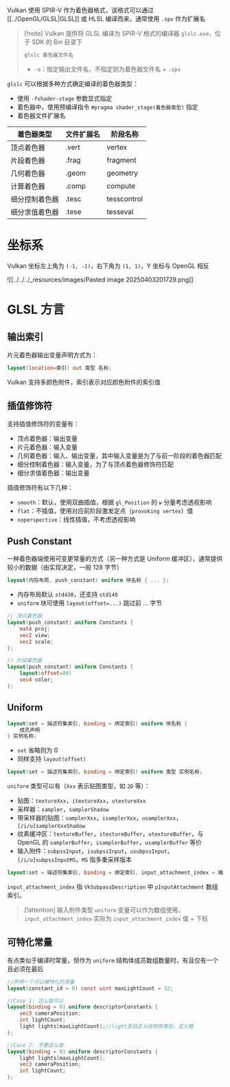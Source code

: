 Vulkan 使用 SPIR-V 作为着色器格式，该格式可以通过 [[../OpenGL/GLSL|GLSL]] 或 HLSL 编译而来，通常使用 `.spv` 作为扩展名

> [!note] Vulkan 提供将 GLSL 编译为 SPIR-V 格式的编译器 `glslc.exe`，位于 SDK 的 Bin 目录下
> ```bash
> glslc 着色器文件名
>  ```
>  - `-o`：指定输出文件名，不指定则为着色器文件名 + `.spv`

`glslc` 可以根据多种方式确定编译的着色器类型：
- 使用 `-fshader-stage` 参数显式指定
- 着色器中，使用预编译指令 `#pragma shader_stage(着色器类型)` 指定
- 着色器文件扩展名

| 着色器类型   | 文件扩展名 | 阶段名称        |
| ------- | ----- | ----------- |
| 顶点着色器   | .vert | vertex      |
| 片段着色器   | .frag | fragment    |
| 几何着色器   | .geom | geometry    |
| 计算着色器   | .comp | compute     |
| 细分控制着色器 | .tesc | tesscontrol |
| 细分求值着色器 | .tese | tesseval    |
# 坐标系

Vulkan 坐标左上角为 `(-1, -1)`，右下角为 `(1, 1)`，Y 坐标与 OpenGL 相反

![[../../../_resources/images/Pasted image 20250403201729.png]]
# GLSL 方言
## 输出索引

片元着色器输出变量声明方式为：

```glsl
layout(location=索引) out 类型 名称;
```

Vulkan 支持多颜色附件，索引表示对应颜色附件的索引值
## 插值修饰符

支持插值修饰符的变量有：
- 顶点着色器：输出变量
- 片元着色器：输入变量
- 几何着色器：输入、输出变量，其中输入变量是为了与前一阶段的着色器匹配
- 细分控制着色器：输入变量，为了与顶点着色器修饰符匹配
- 细分求值着色器：输出变量

插值修饰符有以下几种：
- `smooth`：默认，使用双曲插值，根据 `gl_Position` 的 `w` 分量考虑透视影响
- `flat`：不插值，使用对应前阶段激发定点（`provoking vertex`）值
- `noperspective`：线性插值，不考虑透视影响
## Push Constant

一种着色器端使用可变更常量的方式（另一种方式是 Uniform 缓冲区），通常提供较小的数据（由实现决定，一般 128 字节）

```glsl
layout(内存布局, push_constant) uniform 块名称 { ... };
```

- 内存布局默认 `std430`，还支持 `std140`
- `uniform` 块可使用 `layout(offset=...)` 跳过前 ... 字节

```glsl
// 顶点着色器
layout(push_constant) uniform Constants {
    mat4 proj;
    vec2 view;
    vec2 scale;
};

// 片段着色器
layout(push_constant) uniform Constants {
    layout(offset=80)
    vec4 color;
};
```
## Uniform

```glsl
layout(set = 描述符集索引, binding = 绑定索引) uniform 块名称 {
    成员声明
} 实例名称;
```

- `set` 省略则为 0
- 同样支持 `layout(offset)`

```glsl
layout(set = 描述符集索引, binding = 绑定索引) uniform 类型 实例名称;
```

`uniform` 类型可以有（`Xxx` 表示贴图类型，如 `2D` 等）：
- 贴图：`textureXxx`，`itextureXxx`，`utextureXxx`
- 采样器：`sampler`，`samplerShadow`
- 带采样器的贴图：`samplerXxx`，`isamplerXxx`，`usamplerXxx`，`[/i/u]samplerXxxShadow`
- 纹素缓冲区：`textureBuffer`，`itextureBuffer`，`utextureBuffer`，与 OpenGL 的 `samplerBuffer`，`isamplerBuffer`，`usamplerBuffer` 等价
- 输入附件：`subpssInput`，`isubpssInput`，`usubpssInput`，`[/i/u]subpssInputMS`，`MS` 指多重采样版本

```glsl
layout(set = 描述符集索引, binding = 绑定索引, input_attachment_index = 输入附件索引) uniform 类型 实例名称;
```

`input_attachment_index` 指 `VkSubpassDescription` 中 `pInputAttachment` 数组索引。

> [!attention] 输入附件类型 `uniform` 变量可以作为数组使用，`input_attachment_index` 实际为 `input_attachment_index` 值 + 下标

## 可特化常量

有点类似于编译时常量，但作为 `uniform` 结构体成员数组数量时，有且仅有一个且必须在最后

```glsl hl:2,8,15
//声明一个可以被特化的常量
layout(constant_id = 0) const uint maxLightCount = 32;

//Case 1: 这么做可以
layout(binding = 0) uniform descriptorConstants {
    vec3 cameraPosition;
    int lightCount;
    light lights[maxLightCount];//light是自定义结构体类型，定义略
};

//Case 2: 不要这么做
layout(binding = 0) uniform descriptorConstants {
    light lights[maxLightCount];
    vec3 cameraPosition;
    int lightCount;
};
```